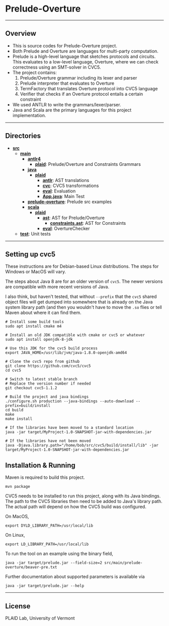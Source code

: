 # Prelude-Overture

-----
## Overview
- This is source codes for Prelude-Overture project.
- Both Prelude and Overture are languages for multi-party computation.
- Prelude is a high-level language that sketches protocols and circuits. This evaluates to a low-level language, Overture, where we can check correctness using an SMT-solver in CVC5.
- The project contains:
    1) Prelude/Overture grammar including its lexer and parser
    2) Prelude interpreter that evaluates to Overture
    3) TermFactory that translates Overture protocol into CVC5 language
    4) Verifier that checks if an Overture protocol entails a certain constraint
- We used ANTLR to write the grammars/lexer/parser.
- Java and Scala are the primary languages for this project implementation.
----
## Directories
- [**src**](src)
    - [**main**](src/main)
        - [**antlr4**](src/main/antlr4)
            - [**plaid**](src/main/antlr4/plaid): Prelude/Overture and Constraints Grammars
        - [**java**](src/main/java)
            - [**plaid**](src/main/java/plaid)
                - [**antlr**](src/main/java/plaid/antlr): AST translations
                - [**cvc**](src/main/java/plaid/cvc): CVC5 transformations
                - [**eval**](src/main/java/plaid/eval): Evaluation
                - [**App.java**](src/main/java/plaid/App.java): Main Test
        - [**prelude-overture**](src/main/prelude-overture): Prelude src examples
        - [**scala**](src/main/scala)
            - [**plaid**](src/main/scala/plaid/prelude)
                - [**ast**](src/main/scala/plaid/prelude/ast): AST for Prelude/Overture
                  - [**constraints.ast**](src/main/scala/plaid/prelude/constraints.ast): AST for Constraints
                - [**eval**](src/main/scala/plaid/prelude/eval): OvertureChecker
    - [**test**](src/test): Unit tests

------

## Setting up cvc5

These instructions are for Debian-based Linux distributions. The steps for
Windows or MacOS will vary.

The steps about Java 8 are for an older version of `cvc5`. The newer versions
are compatible with more recent versions of Java.

I also think, but haven't tested, that without `--prefix` that the `cvc5`
shared object files will get dumped into somewhere that is already on the Java
system library path (and then you wouldn't have to move the `.so` flies or
tell Maven about where it can find them.

```
# Install some build tools
sudo apt install cmake m4

# Install an old JDK compatible with cmake or cvc5 or whatever
sudo apt install openjdk-8-jdk

# Use this JDK for the cvc5 build process
export JAVA_HOME=/usr/lib/jvm/java-1.8.0-openjdk-amd64

# Clone the cvc5 repo from github
git clone https://github.com/cvc5/cvc5
cd cvc5

# Switch to latest stable branch
# Replace the version number if needed
git checkout cvc5-1.1.2

# Build the project and java bindings
./configure.sh production --java-bindings --auto-download --prefix=build/install
cd build
make
make install

# If the libraries have been moved to a standard location
java -jar target/MyProject-1.0-SNAPSHOT-jar-with-dependencies.jar

# If the libraries have not been moved
java -Djava.library.path="/home/bob/src/cvc5/build/install/lib" -jar target/MyProject-1.0-SNAPSHOT-jar-with-dependencies.jar
```

## Installation & Running

Maven is required to build this project.
```
mvn package
```

CVC5 needs to be installed to run this project, along with its Java bindings. The path to the CVC5 libraries then need to be added to Java's library path. The actual path will depend on how the CVC5 build was configured.

On MacOS,
```
export DYLD_LIBRARY_PATH=/usr/local/lib
```

On Linux,
```
export LD_LIBRARY_PATH=/usr/local/lib
```

To run the tool on an example using the binary field,
```
java -jar target/prelude.jar --field-size=2 src/main/prelude-overture/beaver-pre.txt
```

Further documentation about supported parameters is available via
```
java -jar target/prelude.jar --help
```

-------
## License
PLAID Lab, University of Vermont


